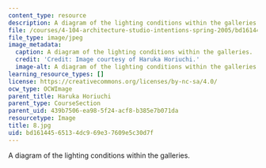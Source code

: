 ```yaml
---
content_type: resource
description: A diagram of the lighting conditions within the galleries.
file: /courses/4-104-architecture-studio-intentions-spring-2005/bd16144565134dc969e37609e5c30d7f_8.jpg
file_type: image/jpeg
image_metadata:
  caption: A diagram of the lighting conditions within the galleries.
  credit: 'Credit: Image courtesy of Haruka Horiuchi.'
  image-alt: A diagram of the lighting conditions within the galleries.
learning_resource_types: []
license: https://creativecommons.org/licenses/by-nc-sa/4.0/
ocw_type: OCWImage
parent_title: Haruka Horiuchi
parent_type: CourseSection
parent_uid: 439b7506-ea98-5f24-acf8-b385e7b071da
resourcetype: Image
title: 8.jpg
uid: bd161445-6513-4dc9-69e3-7609e5c30d7f
---
```

A diagram of the lighting conditions within the galleries.